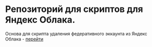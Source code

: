 # Репозиторий для скриптов для Яндекс Облака.
Основа для скрипта удаления федеративного эккаунта из Яндекс Облака - [перейти](DeleteFedAccountScript.md)